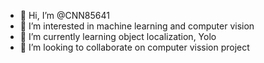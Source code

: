 - 👋 Hi, I’m @CNN85641
- 👀 I’m interested in machine learning and computer vision
- 🌱 I’m currently learning object localization, Yolo
- 💞️ I’m looking to collaborate on computer vission project

<!---
CNN85641/CNN85641 is a ✨ special ✨ repository because its `README.md` (this file) appears on your GitHub profile.
You can click the Preview link to take a look at your changes.
--->

